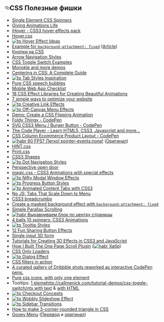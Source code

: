 <article class="markdown-body entry-content" itemprop="text"><h1><a id="user-content-awesome-features" class="anchor" href="#awesome-features" aria-hidden="true"><svg aria-hidden="true" class="octicon octicon-link" height="16" role="img" version="1.1" viewBox="0 0 16 16" width="16"><path d="M4 9h1v1h-1c-1.5 0-3-1.69-3-3.5s1.55-3.5 3-3.5h4c1.45 0 3 1.69 3 3.5 0 1.41-0.91 2.72-2 3.25v-1.16c0.58-0.45 1-1.27 1-2.09 0-1.28-1.02-2.5-2-2.5H4c-0.98 0-2 1.22-2 2.5s1 2.5 2 2.5z m9-3h-1v1h1c1 0 2 1.22 2 2.5s-1.02 2.5-2 2.5H9c-0.98 0-2-1.22-2-2.5 0-0.83 0.42-1.64 1-2.09v-1.16c-1.09 0.53-2 1.84-2 3.25 0 1.81 1.55 3.5 3 3.5h4c1.45 0 3-1.69 3-3.5s-1.5-3.5-3-3.5z"></path></svg></a>CSS Полезные фишки</h1>

<ul>
<li><a href="http://projects.lukehaas.me/css-loaders/">Single Element CSS Spinners</a></li>
<li><a href="https://medium.com/tictail-makers/giving-animations-life-8b20165224c5/">Giving Animations Life</a></li>
<li><a href="http://gudh.github.io/ihover/dist/index.html">iHover - CSS3 hover effects pack</a></li>
<li><a href="http://ianlunn.github.io/Hover/">Hover.css</a></li>
<li><a href="http://tympanus.net/Development/HoverEffectIdeas/"><img src="https://camo.githubusercontent.com/2392a794728cdbb9eb1560effab7660373b18a8e/687474703a2f2f74796d70616e75732e6e65742f446576656c6f706d656e742f66617669636f6e2e69636f" alt="tp" data-canonical-src="http://tympanus.net/Development/favicon.ico" style="max-width:100%;"> Hover Effect Ideas</a></li>
<li><a href="http://codepen.io/stefanjudis/pen/nrzHI?editors=010">Example for <code>background-attachment: fixed</code></a> (<a href="http://davidwalsh.name/parallax">Article</a>)</li>
<li><a href="http://liveweave.com/TPQOMw">Кнопки на CSS</a></li>
<li><a href="http://tympanus.net/Development/ArrowNavigationStyles/">Arrow Navigation Styles</a></li>
<li><a href="http://callmenick.com/tutorial-demos/css-toggle-switch/">CSS Toggle Switch Examples</a></li>
<li><a href="http://lab.hakim.se/">Monokle and more demos</a></li>
<li><a href="http://css-tricks.com/centering-css-complete-guide/">Centering in CSS: A Complete Guide</a></li>
<li><a href="http://tympanus.net/Development/TabStylesInspiration/"><img src="https://camo.githubusercontent.com/2392a794728cdbb9eb1560effab7660373b18a8e/687474703a2f2f74796d70616e75732e6e65742f446576656c6f706d656e742f66617669636f6e2e69636f" alt="tp" data-canonical-src="http://tympanus.net/Development/favicon.ico" style="max-width:100%;"> Tab Styles Inspiration</a></li>
<li><a href="http://nicolasgallagher.com/pure-css-speech-bubbles/demo/">Pure CSS speech bubbles</a></li>
<li><a href="http://www.luster.io/blog/9-29-14-mobile-web-checklist.html">Mobile Web App Checklist</a></li>
<li><a href="http://codegeekz.com/css-effect-libraries-creating-beautiful-animations/">18 CSS Effect Libraries for Creating Beautiful Animations</a></li>
<li><a href="http://www.developerdrive.com/2014/10/7-simple-ways-to-optimize-your-website/">7 simple ways to optimize your website</a></li>
<li><a href="http://tympanus.net/Development/CreativeLinkEffects/"><img src="https://camo.githubusercontent.com/2392a794728cdbb9eb1560effab7660373b18a8e/687474703a2f2f74796d70616e75732e6e65742f446576656c6f706d656e742f66617669636f6e2e69636f" alt="tp" data-canonical-src="http://tympanus.net/Development/favicon.ico" style="max-width:100%;"> Creative Link Effects</a></li>
<li><a href="http://tympanus.net/Development/OffCanvasMenuEffects/index.html"><img src="https://camo.githubusercontent.com/2392a794728cdbb9eb1560effab7660373b18a8e/687474703a2f2f74796d70616e75732e6e65742f446576656c6f706d656e742f66617669636f6e2e69636f" alt="tp" data-canonical-src="http://tympanus.net/Development/favicon.ico" style="max-width:100%;"> Off-Canvas Menu Effects</a></li>
<li><a href="http://davidwalsh.name/demo/css-flip.php">Demo: Create a CSS Flipping Animation</a></li>
<li><a href="http://codepen.io/bennettfeely/pen/zdafH">Foldy Thingy - CodePen</a></li>
<li><a href="http://codepen.io/kyleHenwood/pen/Alayb">SVG CSS3 Menu / Burger Button - CodePen</a></li>
<li><a href="http://thecodeplayer.com/">The Code Player - Learn HTML5, CSS3, Javascript and more...</a></li>
<li><a href="http://codepen.io/jaycozzy/full/kptob/">CSS Column Ecommerce Product Layout - CodePen</a></li>
<li><a href="http://habrahabr.ru/post/204238/"><img src="https://cloud.githubusercontent.com/assets/2854701/4692636/d3785254-5770-11e4-9276-9d2dbe050494.png" alt="habr" style="max-width:100%;"> 60 FPS? Легко! pointer-events:none!</a> (<a href="http://www.thecssninja.com/javascript/pointer-events-60fps">Оригинал</a>)</li>
<li><a href="http://kushagragour.in/lab/hint/">HINT.css</a></li>
<li><a href="http://printstylesheet.com/">Print.css</a></li>
<li><a href="http://www.css3shapes.com/">CSS3 Shapes</a></li>
<li><a href="http://tympanus.net/Development/DotNavigationStyles/"><img src="https://camo.githubusercontent.com/2392a794728cdbb9eb1560effab7660373b18a8e/687474703a2f2f74796d70616e75732e6e65742f446576656c6f706d656e742f66617669636f6e2e69636f" alt="tp" data-canonical-src="http://tympanus.net/Development/favicon.ico" style="max-width:100%;"> Dot Navigation Styles</a></li>
<li><a href="http://jsfiddle.net/vgwhhhv7/">Perspective open door</a></li>
<li><a href="http://minimamente.com/example/magic_animations/">magic.css - CSS3 Animations with special effects</a></li>
<li><a href="http://tympanus.net/Development/ModalWindowEffects/"><img src="https://camo.githubusercontent.com/2392a794728cdbb9eb1560effab7660373b18a8e/687474703a2f2f74796d70616e75732e6e65742f446576656c6f706d656e742f66617669636f6e2e69636f" alt="tp" data-canonical-src="http://tympanus.net/Development/favicon.ico" style="max-width:100%;"> Nifty Modal Window Effects</a></li>
<li><a href="http://tympanus.net/Development/ProgressButtonStyles/"><img src="https://camo.githubusercontent.com/2392a794728cdbb9eb1560effab7660373b18a8e/687474703a2f2f74796d70616e75732e6e65742f446576656c6f706d656e742f66617669636f6e2e69636f" alt="tp" data-canonical-src="http://tympanus.net/Development/favicon.ico" style="max-width:100%;"> Progress Button Styles</a></li>
<li><a href="http://tympanus.net/Tutorials/CSS3ContentTabs/"><img src="https://camo.githubusercontent.com/2392a794728cdbb9eb1560effab7660373b18a8e/687474703a2f2f74796d70616e75732e6e65742f446576656c6f706d656e742f66617669636f6e2e69636f" alt="tp" data-canonical-src="http://tympanus.net/Development/favicon.ico" style="max-width:100%;"> Animated Content Tabs with CSS3</a></li>
<li><a href="http://codepen.io/jakealbaugh/pen/KBsIo">No JS: Tabs That Scale Down to Menu</a></li>
<li><a href="http://red-team-design.com/css3-breadcrumbs/">CSS3 breadcrumbs</a></li>
<li><a href="http://tutsplus.github.io/create-a-masked-background-effect-with--background-attachment--fixed--/">Create a masked background effect with <code>background-attachment: fixed</code></a></li>
<li><a href="http://callmenick.com/tutorial-demos/simple-parallax-effect/">Simple Parallax Scrolling</a></li>
<li><a href="http://habrahabr.ru/post/238449/"><img src="https://cloud.githubusercontent.com/assets/2854701/4692636/d3785254-5770-11e4-9276-9d2dbe050494.png" alt="habr" style="max-width:100%;"> Выравниваем блок по центру страницы</a></li>
<li><a href="http://arqex.com/934/4-balls-10-spinners-css3-animations">4 balls 10 spinners: CSS3 Animations</a></li>
<li><a href="http://tympanus.net/Development/TooltipStylesInspiration/"><img src="https://camo.githubusercontent.com/2392a794728cdbb9eb1560effab7660373b18a8e/687474703a2f2f74796d70616e75732e6e65742f446576656c6f706d656e742f66617669636f6e2e69636f" alt="tp" data-canonical-src="http://tympanus.net/Development/favicon.ico" style="max-width:100%;"> Tooltip Styles</a></li>
<li><a href="http://demo.tutorialzine.com/2014/11/12-fun-sharing-button-effects/simple.html">12 Fun Sharing Button Effects</a></li>
<li><a href="http://thecodeplayer.com/walkthrough/single-input-3d-form">Single input 3D form</a></li>
<li><a href="http://www.webresourcesdepot.com/3d-effects-in-css3-javascript/">Tutorials for Creating 3D Effects in CSS3 and JavaScript</a></li>
<li><a href="http://www.smashingmagazine.com/2014/08/25/how-i-built-the-one-page-scroll-plugin/">How I Built The One Page Scroll Plugin</a> (<a href="http://habrahabr.ru/post/235943/"><img src="https://cloud.githubusercontent.com/assets/2854701/4692636/d3785254-5770-11e4-9276-9d2dbe050494.png" alt="habr" style="max-width:100%;"> Хабр</a>)</li>
<li><a href="http://blog.pexels.com/css-only-loaders/">CSS Only Loaders</a></li>
<li><a href="http://tympanus.net/Development/DialogEffects/"><img src="https://camo.githubusercontent.com/2392a794728cdbb9eb1560effab7660373b18a8e/687474703a2f2f74796d70616e75732e6e65742f446576656c6f706d656e742f66617669636f6e2e69636f" alt="tp" data-canonical-src="http://tympanus.net/Development/favicon.ico" style="max-width:100%;"> Dialog Effect</a></li>
<li><a href="http://blog.gospodarets.com/CSS_filters_in_action/">CSS filters in action</a></li>
<li><a href="http://give-n-go.co/">A curated gallery of Dribbble shots reworked as interactive CodePen pens.</a></li>
<li><a href="http://saeedalipoor.github.io/icono/">Pure css icons, with only one element</a></li>
<li>Tooltips: <a href="http://jsfiddle.net/37cu4/">1 elemehttp://callmenick.com/tutorial-demos/css-toggle-switch/nts with text</a> &amp; <a href="http://jsfiddle.net/pKsY4/">with HTML</a></li>
<li><a href="http://tympanus.net/Development/CheckoutConcepts/index.html"><img src="https://camo.githubusercontent.com/2392a794728cdbb9eb1560effab7660373b18a8e/687474703a2f2f74796d70616e75732e6e65742f446576656c6f706d656e742f66617669636f6e2e69636f" alt="tp" data-canonical-src="http://tympanus.net/Development/favicon.ico" style="max-width:100%;"> Checkout Concepts</a></li>
<li><a href="http://tympanus.net/Development/WobblySlideshowEffect/"><img src="https://camo.githubusercontent.com/2392a794728cdbb9eb1560effab7660373b18a8e/687474703a2f2f74796d70616e75732e6e65742f446576656c6f706d656e742f66617669636f6e2e69636f" alt="tp" data-canonical-src="http://tympanus.net/Development/favicon.ico" style="max-width:100%;"> Wobbly Slideshow Effect</a></li>
<li><a href="http://tympanus.net/Development/SidebarTransitions/"><img src="https://camo.githubusercontent.com/2392a794728cdbb9eb1560effab7660373b18a8e/687474703a2f2f74796d70616e75732e6e65742f446576656c6f706d656e742f66617669636f6e2e69636f" alt="tp" data-canonical-src="http://tympanus.net/Development/favicon.ico" style="max-width:100%;"> Sidebar Transitions</a></li>
<li><a href="http://dabblet.com/gist/4592062">How to make 3-corner-rounded triangle in CSS</a></li>
<li><a href="http://codepen.io/lbebber/pen/LELBEo">Gooey Menu</a> (<a href="http://habrahabr.ru/post/250005/">Перевод</a> и <a href="http://css-tricks.com/gooey-effect/">оригинал</a>)</li>
</ul>
</article>
